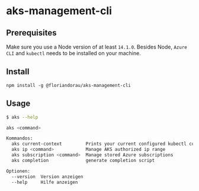 # aks-management-cli

## Prerequisites

Make sure you use a Node version of at least `14.1.0`. Besides Node, `Azure CLI` and `kubectl` needs to be installed on your machine.

## Install

`npm install -g @floriandorau/aks-management-cli`

## Usage

```bash
$ aks --help

aks <command>

Kommandos:
  aks current-context         Prints your current configured kubectl context
  aks ip <command>            Manage AKS authorized ip range
  aks subscription <command>  Manage stored Azure subscriptions
  aks completion              generate completion script

Optionen:
  --version  Version anzeigen                                                                                                                                                                                                 [boolean]
  --help     Hilfe anzeigen
```
